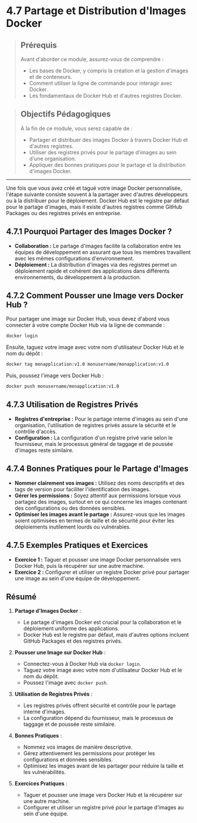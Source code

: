 # 4.7 Partage et Distribution d'Images Docker

<blockquote>
  <h2>Prérequis</h2>
  <p>Avant d'aborder ce module, assurez-vous de comprendre :</p>
  <ul>
    <li>Les bases de Docker, y compris la création et la gestion d'images et de conteneurs.</li>
    <li>Comment utiliser la ligne de commande pour interagir avec Docker.</li>
    <li>Les fondamentaux de Docker Hub et d'autres registres Docker.</li>
  </ul>
</blockquote>

<blockquote>
  <h2>Objectifs Pédagogiques</h2>
  <p>À la fin de ce module, vous serez capable de :</p>
  <ul>
    <li>Partager et distribuer des images Docker à travers Docker Hub et d'autres registres.</li>
    <li>Utiliser des registres privés pour le partage d'images au sein d'une organisation.</li>
    <li>Appliquer des bonnes pratiques pour le partage et la distribution d'images Docker.</li>
  </ul>
</blockquote>


--- 

Une fois que vous avez créé et tagué votre image Docker personnalisée, l'étape suivante consiste souvent à la partager avec d'autres développeurs ou à la distribuer pour le déploiement. Docker Hub est le registre par défaut pour le partage d'images, mais il existe d'autres registres comme GitHub Packages ou des registres privés en entreprise.

## 4.7.1 Pourquoi Partager des Images Docker ?

- **Collaboration :** Le partage d'images facilite la collaboration entre les équipes de développement en assurant que tous les membres travaillent avec les mêmes configurations d'environnement.
- **Déploiement :** La distribution d'images via des registres permet un déploiement rapide et cohérent des applications dans différents environnements, du développement à la production.

## 4.7.2 Comment Pousser une Image vers Docker Hub ?

Pour partager une image sur Docker Hub, vous devez d'abord vous connecter à votre compte Docker Hub via la ligne de commande :

```bash
docker login
```

Ensuite, taguez votre image avec votre nom d'utilisateur Docker Hub et le nom du dépôt :

```bash
docker tag monapplication:v1.0 monusername/monapplication:v1.0
```

Puis, poussez l'image vers Docker Hub :

```bash
docker push monusername/monapplication:v1.0
```

## 4.7.3 Utilisation de Registres Privés

- **Registres d'entreprise :** Pour le partage interne d'images au sein d'une organisation, l'utilisation de registres privés assure la sécurité et le contrôle d'accès.
- **Configuration :** La configuration d'un registre privé varie selon le fournisseur, mais le processus général de taggage et de poussée d'images reste similaire.

## 4.7.4 Bonnes Pratiques pour le Partage d'Images

- **Nommer clairement vos images :** Utilisez des noms descriptifs et des tags de version pour faciliter l'identification des images.
- **Gérer les permissions :** Soyez attentif aux permissions lorsque vous partagez des images, surtout en ce qui concerne les images contenant des configurations ou des données sensibles.
- **Optimiser les images avant le partage :** Assurez-vous que les images soient optimisées en termes de taille et de sécurité pour éviter les déploiements inutilement lourds ou vulnérables.

## 4.7.5 Exemples Pratiques et Exercices

- **Exercice 1 :** Taguer et pousser une image Docker personnalisée vers Docker Hub, puis la récupérer sur une autre machine.
- **Exercice 2 :** Configurer et utiliser un registre Docker privé pour partager une image au sein d'une équipe de développement.


## Résumé

1. **Partage d'Images Docker** :
   - Le partage d'images Docker est crucial pour la collaboration et le déploiement uniforme des applications.
   - Docker Hub est le registre par défaut, mais d'autres options incluent GitHub Packages et des registres privés.

2. **Pousser une Image sur Docker Hub** :
   - Connectez-vous à Docker Hub via `docker login`.
   - Taguez votre image avec votre nom d'utilisateur Docker Hub et le nom du dépôt.
   - Poussez l'image avec `docker push`.

3. **Utilisation de Registres Privés** :
   - Les registres privés offrent sécurité et contrôle pour le partage interne d'images.
   - La configuration dépend du fournisseur, mais le processus de taggage et de poussée reste similaire.

4. **Bonnes Pratiques** :
   - Nommez vos images de manière descriptive.
   - Gérez attentivement les permissions pour protéger les configurations et données sensibles.
   - Optimisez les images avant de les partager pour réduire la taille et les vulnérabilités.

5. **Exercices Pratiques** :
   - Taguer et pousser une image vers Docker Hub et la récupérer sur une autre machine.
   - Configurer et utiliser un registre privé pour le partage d'images au sein d'une équipe.

